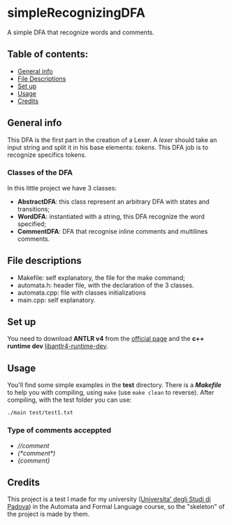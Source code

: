 # simpleRecognizingDFA
A simple DFA that recognize words and comments.

## Table of contents:
- [General info](General-info)
- [File Descriptions](File-descriptions)
- [Set up](Set-up)
- [Usage](Usage)
- [Credits](Credits)

## General info
This DFA is the first part in the creation of a Lexer.
A *lexer* should take an input string and split it in his base elements: *tokens*.
This DFA job is to recognize specifics tokens.

### Classes of the DFA
In this little project we have 3 classes:
- **AbstractDFA**: this class represent an arbitrary DFA with states and transitions;
- **WordDFA**: instantiated with a string, this DFA recognize the word specified;
- **CommentDFA**: DFA that recognise inline comments and multilines comments.

## File descriptions
- Makefile: self explanatory, the file for the make command;
- automata.h: header file, with the declaration of the 3 classes.
- automata.cpp: file with classes initializations
- main.cpp: self explanatory.

## Set up
You need to download **ANTLR v4** from the [official page](https://www.antlr.org/download.html) and the **c++ runtime dev** [libantlr4-runtime-dev](https://packages.debian.org/sid/libantlr4-runtime-dev).

## Usage
You'll find some simple examples in the **test** directory. There is a ***Makefile*** to help you with compiling, using ```make``` (use ```make clean``` to reverse).
After compiling, with the test folder you can use:
```
./main test/test1.txt
```
### Type of comments acceppted
- *//comment*
- *(&ast;comment&ast;)*
- *{comment}*

## Credits
This project is a test I made for my university ([Universita' degli Studi di Padova](https://www.unipd.it/)) in the Automata and Formal Language course, so the "skeleton" of the project is made by them.
